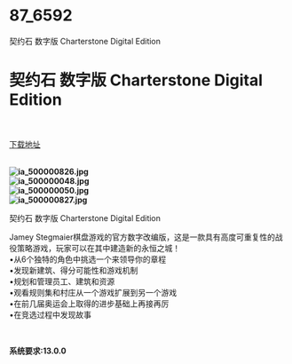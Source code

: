 # 87_6592
契约石 数字版 Charterstone Digital Edition
# 契约石 数字版 Charterstone Digital Edition
 <br/></br>
[下载地址](https://www.switch520.cc/article/6592 "下载地址")
<br/></br>

<p><strong><img title="ia_500000826.jpg" src="https://www.switch520.cc/muke_img/2021_06_16_ff417b569967c.jpg" alt="ia_500000826.jpg"></strong><br>
<strong><img title="ia_500000048.jpg" src="https://www.switch520.cc/muke_img/2021_06_16_51adc1c388c40.jpg" alt="ia_500000048.jpg"></strong><br>
<strong><img title="ia_500000050.jpg" src="https://www.switch520.cc/muke_img/2021_06_16_3e313d775fc2c.jpg" alt="ia_500000050.jpg"></strong><br>
<strong><img title="ia_500000827.jpg" src="https://www.switch520.cc/muke_img/2021_06_16_ccce444d5753b.jpg" alt="ia_500000827.jpg"></strong></p>
<p>契约石 数字版 Charterstone Digital Edition</p>
<p>Jamey Stegmaier棋盘游戏的官方数字改编版，这是一款具有高度可重复性的战役策略游戏，玩家可以在其中建造新的永恒之城！<br>
•从6个独特的角色中挑选一个来领导你的章程<br>
•发现新建筑、得分可能性和游戏机制<br>
•规划和管理员工、建筑和资源<br>
•观看规则集和村庄从一个游戏扩展到另一个游戏<br>
•在前几届奥运会上取得的进步基础上再接再厉<br>
•在竞选过程中发现故事</p>
<p>&nbsp;</p>
<p><strong>系统要求:13.0.0</strong></p>



